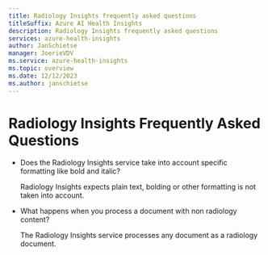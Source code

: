 ```yaml
---
title: Radiology Insights frequently asked questions
titleSuffix: Azure AI Health Insights
description: Radiology Insights frequently asked questions
services: azure-health-insights
author: JanSchietse
manager: JoerieVDV
ms.service: azure-health-insights
ms.topic: overview
ms.date: 12/12/2023
ms.author: janschietse
---
```

# Radiology Insights Frequently Asked Questions

- Does the Radiology Insights service take into account specific formatting like bold and italic?

  Radiology Insights expects plain text, bolding or other formatting is not taken into account.


- What happens when you process a document with non radiology content?

  The Radiology Insights service processes any document as a radiology document.

